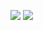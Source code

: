 ![](https://www.needsomefun.net/wp-content/uploads/2020/05/Walter-White-quotes-4.jpg)
![](https://external-content.duckduckgo.com/iu/?u=https%3A%2F%2Fmedia.giphy.com%2Fmedia%2FObXgWWGHzMlVe%2Fgiphy.gif&f=1&nofb=1)
